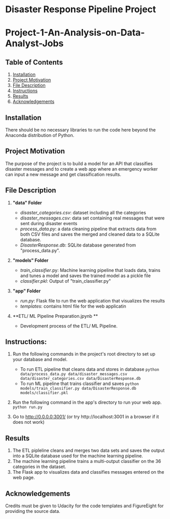 # Disaster Response Pipeline Project

# Project-1-An-Analysis-on-Data-Analyst-Jobs
## Table of Contents

1. [Installation](#Installation)
2. [Project Motivation](#Project-Motivation)
3. [File Description](#File-Description)
4. [Instructions](#Instructions)
5. [Results](#Results)
6. [Acknowledgements](#Acknowledgements)

## Installation
There should be no necessary libraries to run the code here beyond the Anaconda distribution of Python. 

## Project Motivation
The purpose of the project is to build a model for an API that classifies disaster messages and to create a web app where an emergency worker can input a new message and get classification results.

## File Description

1. **"data" Folder**
    * _disaster_categories.csv_: dataset including all the categories
    * _disaster_messages.csv_: data set containing real messages that were sent during disaster events
    * _process_data.py_: a data cleaning pipeline that extracts data from both CSV files and saves the merged and cleaned data to a SQLite database.
    * _DisasterResponse.db_: SQLite database generated from "process_data.py".

2. **"models" Folder**
    * _train_classifier_.py: Machine learning pipeline that loads data, trains and tunes a model and saves the trained model as a pickle file
    * _classifier.pkl_: Output of "train_classifier.py"

3. **"app" Folder**
    * _run.py_: Flask file to run the web application that visualizes the results
    * _templates_: contains html file for the web applicatin

3. **ETL/ ML Pipeline Preparation.jpynb **
   * Development process of the ETL/ ML Pipeline.
   
## Instructions:
1. Run the following commands in the project's root directory to set up your database and model.

    - To run ETL pipeline that cleans data and stores in database
        `python data/process_data.py data/disaster_messages.csv data/disaster_categories.csv data/DisasterResponse.db`
    - To run ML pipeline that trains classifier and saves
        `python models/train_classifier.py data/DisasterResponse.db models/classifier.pkl`

2. Run the following command in the app's directory to run your web app.
    `python run.py` 

3. Go to http://0.0.0.0:3001/ (or try http://localhost:3001 in a browser if it does not work)

## Results
1. The ETL pipleline cleans and merges two data sets and saves the output into a SQLite database used for the machine learning pipeline.
2. The machine learning pipeline trains a multi-output classifier on the 36 categories in the dataset.
3. The Flask app to visualizes data and classifies messages entered on the web page.
      
## Acknowledgements
Credits must be given to Udacity for the code templates and FigureEight for providing the source data.
















